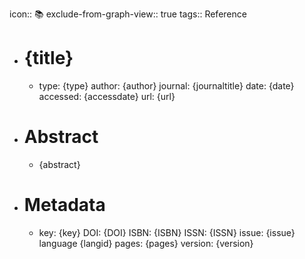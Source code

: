 icon:: 📚
exclude-from-graph-view:: true
tags:: Reference

- # {title}
	- type: {type}
	  author: {author}
	  journal: {journaltitle}
	  date: {date}
	  accessed: {accessdate}
	  url: {url}
- # Abstract
	- {abstract}
- # Metadata
	- key: {key}
	  DOI: {DOI}
	  ISBN: {ISBN}
	  ISSN: {ISSN}
	  issue: {issue}
	  language {langid}
	  pages: {pages}
	  version: {version}